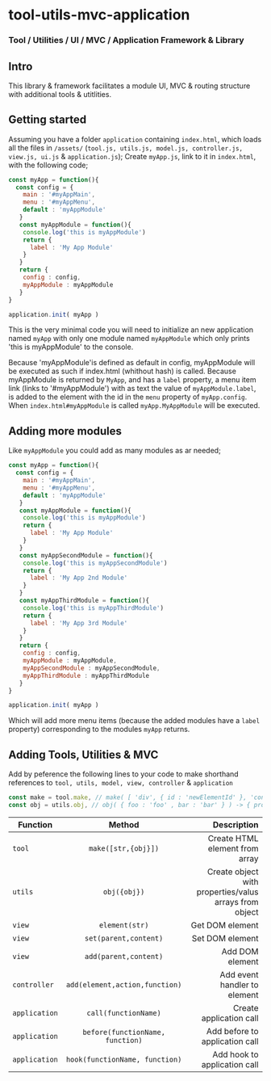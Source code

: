 # tool-utils-mvc-application
### Tool / Utilities / UI / MVC / Application Framework &amp; Library
## Intro
This library & framework facilitates a module UI, MVC & routing structure with additional tools & utitlities.
## Getting started
Assuming you have a folder `application` containing `index.html`, 
which loads all the files in `/assets/` (`tool.js, utils.js, model.js, controller.js, view.js, ui.js` & `application.js`); 
Create `myApp.js`, link to it in `index.html`, with the following code;

```javascript
const myApp = function(){
  const config = {
    main : '#myAppMain',
    menu : '#myAppMenu',
    default : 'myAppModule'
   }
   const myAppModule = function(){
    console.log('this is myAppModule')
    return {
      label : 'My App Module'
    }
   }
   return {
    config : config,
    myAppModule : myAppModule
   }
}

application.init( myApp )
```
This is the very minimal code you will need to initialize an new application named `myApp` with only one module named `myAppModule` which only prints 'this is myAppModule' to the console. 

Because 'myAppModule'is defined as default in config, myAppModule will be executed as such if index.html (whithout hash) is called. 
Because myAppModule is returned by `MyApp`, and has a `label` property, a menu item link (links to '#myAppModule') with as text the value of `myAppModule.label`, is added to the element with the id in the `menu` property of `myApp.config`.
When `index.html#myAppModule` is called `myApp.MyAppModule` will be executed.

## Adding more modules
Like `myAppModule` you could add as many modules as ar needed;

```javascript
const myApp = function(){
  const config = {
    main : '#myAppMain',
    menu : '#myAppMenu',
    default : 'myAppModule'
   }
   const myAppModule = function(){
    console.log('this is myAppModule')
    return {
      label : 'My App Module'
    }
   }
   const myAppSecondModule = function(){
    console.log('this is myAppSecondModule')
    return {
      label : 'My App 2nd Module'
    }
   }
   const myAppThirdModule = function(){
    console.log('this is myAppThirdModule')
    return {
      label : 'My App 3rd Module'
    }
   }
   return {
    config : config,
    myAppModule : myAppModule,
    myAppSecondModule : myAppSecondModule,
    myAppThirdModule : myAppThirdModule
   }
}

application.init( myApp )
```
Which will add more menu items (because the added modules have a `label` property) corresponding to the modules `myApp` returns.

## Adding Tools, Utilities & MVC

Add by peference the following lines to your code to make shorthand references to `tool, utils, model, view, controller` & `application`

```javascript
const make = tool.make, // make( [ 'div', { id : 'newElementId' }, 'content of element' ] -> <div id="newElementId">content of element</div>
const obj = utils.obj, // obj( { foo : 'foo' , bar : 'bar' } ) -> { properties : [ foo, bar ], values : [ 'foo', 'bar' ] }
```


| Function       | Method           | Description  |
| ------------- |:-------------:| -----:|
| `tool`      | `make([str,{obj}])` | Create HTML element from array |
| `utils`      | `obj({obj})` | Create object with properties/valus arrays from object|
| `view`      | `element(str)` | Get DOM element |
| `view`      | `set(parent,content)` | Set DOM element |
| `view`      | `add(parent,content)` | Add DOM element |
| `controller`      | `add(element,action,function)` | Add event handler to element |
| `application`      | `call(functionName)` | Create application call |
| `application`      | `before(functionName, function)` | Add before to application call |
| `application`      | `hook(functionName, function)` | Add hook to application call |

